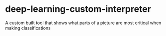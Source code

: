# deep-learning-custom-interpreter
A custom built tool that shows what parts of a picture are most critical when making classifications
